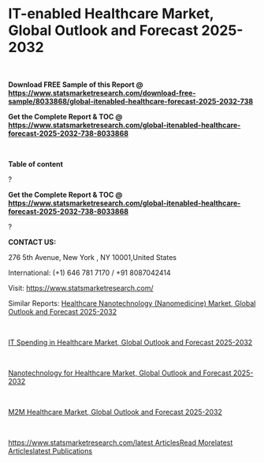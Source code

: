 <h1>IT-enabled Healthcare Market, Global Outlook and Forecast 2025-2032</h1><br/><p><strong>Download FREE Sample of this Report @ <a href="https://www.statsmarketresearch.com/download-free-sample/8033868/global-itenabled-healthcare-forecast-2025-2032-738">https://www.statsmarketresearch.com/download-free-sample/8033868/global-itenabled-healthcare-forecast-2025-2032-738</a></strong></p>
 
 
 
 <div><b>Get the Complete Report & TOC @ <a href="https://www.statsmarketresearch.com/global-itenabled-healthcare-forecast-2025-2032-738-8033868">https://www.statsmarketresearch.com/global-itenabled-healthcare-forecast-2025-2032-738-8033868</a></b></div>
 
 
 
 <p><br />
 
 <b>Table of content</b></p>
 
 
 
 <p>? </p>
 
 
 
 <div><b>Get the Complete Report & TOC @ <a href="https://www.statsmarketresearch.com/global-itenabled-healthcare-forecast-2025-2032-738-8033868">https://www.statsmarketresearch.com/global-itenabled-healthcare-forecast-2025-2032-738-8033868</a></b></div>
 
 
 
 <p>? </p>
 
 
 
 <p><b>CONTACT US:</b><br />
 
 276 5th Avenue, New York , NY 10001,United States<br />
 
 International: (+1) 646 781 7170 / +91 8087042414<br />
 
 Visit: <a href="https://www.statsmarketresearch.com/">https://www.statsmarketresearch.com/</a><br />
 
 Similar Reports: <a href="https://www.statsmarketresearch.com/global-itenabled-healthcare-forecast-2025-2032-738-8033868">Healthcare Nanotechnology (Nanomedicine) Market, Global Outlook and Forecast 2025-2032</a><br />
 
 <br />
 
 <a href="https://www.statsmarketresearch.com/global-itenabled-healthcare-forecast-2025-2032-738-8033868">IT Spending in Healthcare Market, Global Outlook and Forecast 2025-2032</a><br />
 
 <br />
 
 <a href="https://www.statsmarketresearch.com/global-itenabled-healthcare-forecast-2025-2032-738-8033868">Nanotechnology for Healthcare Market, Global Outlook and Forecast 2025-2032</a><br />
 
 <br />
 
 <a href="https://www.statsmarketresearch.com/global-itenabled-healthcare-forecast-2025-2032-738-8033868">M2M Healthcare Market, Global Outlook and Forecast 2025-2032</a><br />
 
 <br />
 
 <a href="https://gyeongbokgung.com">https://www.statsmarketresearch.com/</a><a href="https://hallyeomaritime.com">latest Articles</a><a href="https://jingwansa.com">Read More</a><a href="https://nguoiviet.jp/">latest Articles</a><a href="https://www.intelmarketresearch.com/">latest Publications</a></p>